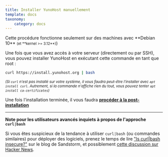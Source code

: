 ```yaml
---
title: Installer YunoHost manuellement
template: docs
taxonomy:
    category: docs
---
```


<div class="alert alert-info">
Cette procédure fonctionne seulement sur des machines avec **Debian 10** <small>(et **kernel >= 3.12**)</small>)
</div>

Une fois que vous avez accès à votre serveur (directement ou par SSH), vous pouvez installer YunoHost en exécutant cette commande en tant que root :

```bash
curl https://install.yunohost.org | bash
```

<small>*(Si `curl` n'est pas installé sur votre système, il vous faudra peut-être l'installer avec `apt install curl`. Autrement, si la commande n'affiche rien du tout, vous pouvez tenter `apt install ca-certificates`)*</small>

Une fois l'installation terminée, il vous faudra [**procéder à la post-installation**](/postinstall)

---

**Note pour les utilisateurs avancés inquiets à propos de l'approche `curl|bash`**

Si vous êtes suspicieux de la tendance à utiliser `curl|bash` (ou commandes similaires) pour déployer des logiciels, prenez le temps de lire ["Is curl|bash insecure?"](https://sandstorm.io/news/2015-09-24-is-curl-bash-insecure-pgp-verified-install) sur le blog de Sandstorm, et possiblement [cette discussion sur Hacker News](https://news.ycombinator.com/item?id=12766350).

